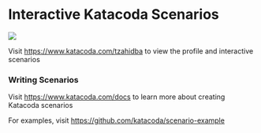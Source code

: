 # Interactive Katacoda Scenarios

[![](http://shields.katacoda.com/katacoda/tzahidba/count.svg)](https://www.katacoda.com/tzahidba "Get your profile on Katacoda.com")

Visit https://www.katacoda.com/tzahidba to view the profile and interactive scenarios

### Writing Scenarios
Visit https://www.katacoda.com/docs to learn more about creating Katacoda scenarios

For examples, visit https://github.com/katacoda/scenario-example
